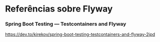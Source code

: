 # Referências sobre Flyway

### Spring Boot Testing — Testcontainers and Flyway

https://dev.to/kirekov/spring-boot-testing-testcontainers-and-flyway-2jpd

